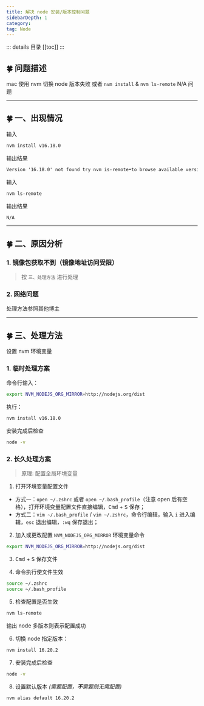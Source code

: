 ```yaml
---
title: 解决 node 安装/版本控制问题
sidebarDepth: 1
category:
tag: Node
---
```


::: details 目录
[[toc]]
:::

## 🍀 问题描述

mac 使用 nvm 切换 node 版本失败
或者 `nvm install` & `nvm ls-remote` N/A 问题

---

## 🍀 一、出现情况

输入

```bash
nvm install v16.18.0
```

输出结果

```txt
Version '16.18.0' not found try nvm is-remote•to browse available versions.
```

输入

```bash
nvm ls-remote
```

输出结果

```txt
N/A
```

---

## 🍀 二、原因分析

### 1. 镜像包获取不到（镜像地址访问受限）

> 按 `三、处理方法` 进行处理

### 2. 网络问题

处理方法参照其他博主

---

## 🍀 三、处理方法

设置 nvm 环境变量

### 1. 临时处理方案

命令行输入：

```bash
export NVM_NODEJS_ORG_MIRROR=http://nodejs.org/dist
```

执行：

```bash
nvm install v16.18.0
```

安装完成后检查

```bash
node -v
```

### 2. 长久处理方案

> 原理: 配置全局环境变量

1. 打开环境变量配置文件

- 方式一：`open ~/.zshrc` 或者 `open ~/.bash_profile`（注意 open 后有空格），打开环境变量配置文件直接编辑，<kbd>Cmd</kbd> + <kbd>S</kbd> 保存；
- 方式二：`vim ~/.bash_profile` / `vim ~/.zshrc`，命令行编辑，输入 `i` 进入编辑，`esc` 退出编辑，`:wq` 保存退出；

2. 加入或更改配置 `NVM_NODEJS_ORG_MIRROR` 环境变量命令

```bash
export NVM_NODEJS_ORG_MIRROR=http://nodejs.org/dist
```

3. <kbd>Cmd</kbd> + <kbd>S</kbd> 保存文件

4. 命令执行使文件生效

```bash
source ~/.zshrc
source ~/.bash_profile
```

5. 检查配置是否生效

```bash
nvm ls-remote
```

输出 node 多版本则表示配置成功

6. 切换 node 指定版本：

```bash
nvm install 16.20.2
```

7. 安装完成后检查

```bash
node -v
```

8. 设置默认版本 _(需要配置，**不**需要则无需配置)_

```bash
nvm alias default 16.20.2
```
